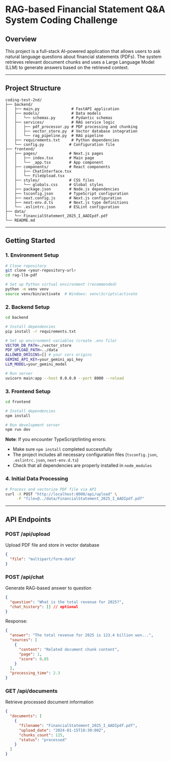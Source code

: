 # RAG-based Financial Statement Q&A System Coding Challenge
## Overview
This project is a full-stack AI-powered application that allows users to ask natural language questions about financial statements (PDFs). The system retrieves relevant document chunks and uses a Large Language Model (LLM) to generate answers based on the retrieved context.

---
## Project Structure

```
coding-test-2nd/
├── backend/
│   ├── main.py              # FastAPI application
│   ├── models/              # Data models
│   │   └── schemas.py       # Pydantic schemas
│   ├── services/            # RAG service logic
│   │   ├── pdf_processor.py # PDF processing and chunking
│   │   ├── vector_store.py  # Vector database integration
│   │   └── rag_pipeline.py  # RAG pipeline
│   ├── requirements.txt     # Python dependencies
│   └── config.py           # Configuration file
├── frontend/
│   ├── pages/              # Next.js pages
│   │   ├── index.tsx       # Main page
│   │   └── _app.tsx        # App component
│   ├── components/         # React components
│   │   ├── ChatInterface.tsx
│   │   └── FileUpload.tsx
│   ├── styles/             # CSS files
│   │   └── globals.css     # Global styles
│   ├── package.json        # Node.js dependencies
│   ├── tsconfig.json       # TypeScript configuration
│   ├── next.config.js      # Next.js configuration
│   ├── next-env.d.ts       # Next.js type definitions
│   └── .eslintrc.json      # ESLint configuration
├── data/
│   └── FinancialStatement_2025_I_AADIpdf.pdf
└── README.md
```

---

## Getting Started

### 1. **Environment Setup**
```bash
# Clone repository
git clone <your-repository-url>
cd rag-llm-pdf

# Set up Python virtual environment (recommended)
python -m venv venv
source venv/bin/activate  # Windows: venv\Scripts\activate
```

### 2. **Backend Setup**
```bash
cd backend

# Install dependencies
pip install -r requirements.txt

# Set up environment variables (create .env file)
VECTOR_DB_PATH=./vector_store
PDF_UPLOAD_PATH=../data
ALLOWED_ORIGINS=[] # your cors origins
GEMINI_API_KEY=your_gemini_api_key
LLM_MODEL=your_gemini_model

# Run server
uvicorn main:app --host 0.0.0.0 --port 8000 --reload
```

### 3. **Frontend Setup**
```bash
cd frontend

# Install dependencies
npm install

# Run development server
npm run dev
```

**Note**: If you encounter TypeScript/linting errors:
- Make sure `npm install` completed successfully
- The project includes all necessary configuration files (`tsconfig.json`, `.eslintrc.json`, `next-env.d.ts`)
- Check that all dependencies are properly installed in `node_modules`

### 4. **Initial Data Processing**
```bash
# Process and vectorize PDF file via API
curl -X POST "http://localhost:8000/api/upload" \
     -F "file=@../data/FinancialStatement_2025_I_AADIpdf.pdf"
```

---

## API Endpoints

### **POST /api/upload**
Upload PDF file and store in vector database
```json
{
  "file": "multipart/form-data"
}
```

### **POST /api/chat**
Generate RAG-based answer to question
```json
{
  "question": "What is the total revenue for 2025?",
  "chat_history": [] // optional
}
```

Response:
```json
{
  "answer": "The total revenue for 2025 is 123.4 billion won...",
  "sources": [
    {
      "content": "Related document chunk content",
      "page": 1,
      "score": 0.85
    }
  ],
  "processing_time": 2.3
}
```

### **GET /api/documents**
Retrieve processed document information
```json
{
  "documents": [
    {
      "filename": "FinancialStatement_2025_I_AADIpdf.pdf",
      "upload_date": "2024-01-15T10:30:00Z",
      "chunks_count": 125,
      "status": "processed"
    }
  ]
}
```
